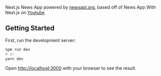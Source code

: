 Next.js News App powered by [newsapi.org](https://newsapi.org), based off of News App With Next.js on [Youtube](https://www.youtube.com/watch?v=xtItzwYG6oQ)

## Getting Started

First, run the development server:

```bash
npm run dev
# or
yarn dev
```

Open [http://localhost:3000](http://localhost:3000) with your browser to see the result.

